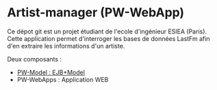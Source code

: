 Artist-manager (PW-WebApp)
==============
Ce dépot git est un projet étudiant de l'ecole d'ingénieur ESIEA (Paris). 
Cette application permet d'interroger les bases de données LastFm afin d'en extraire les informations d'un artiste.

Deux composants :
<ul>
  <li><a href='https://github.com/Aktarel/artist-manager-model'>PW-Model : EJB+Model </a></li>
  <li>PW-WebApps : Application WEB</li>
</ul>
